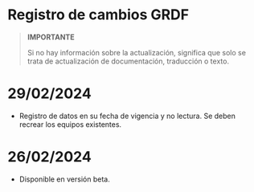 # Registro de cambios GRDF

>**IMPORTANTE**
>
>Si no hay información sobre la actualización, significa que solo se trata de actualización de documentación, traducción o texto.

# 29/02/2024

- Registro de datos en su fecha de vigencia y no lectura. Se deben recrear los equipos existentes.

# 26/02/2024

- Disponible en versión beta.
